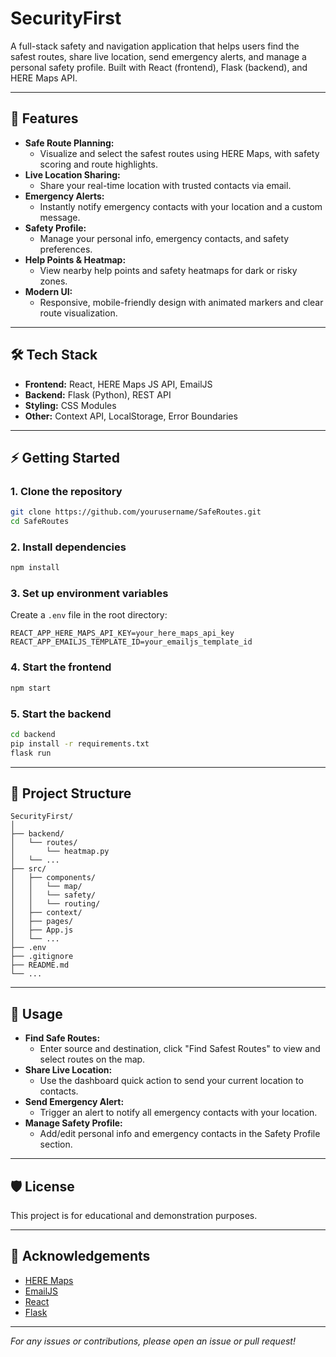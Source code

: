 # SecurityFirst

A full-stack safety and navigation application that helps users find the safest routes, share live location, send emergency alerts, and manage a personal safety profile. Built with React (frontend), Flask (backend), and HERE Maps API.

---

## 🚀 Features

- **Safe Route Planning:**
  - Visualize and select the safest routes using HERE Maps, with safety scoring and route highlights.
- **Live Location Sharing:**
  - Share your real-time location with trusted contacts via email.
- **Emergency Alerts:**
  - Instantly notify emergency contacts with your location and a custom message.
- **Safety Profile:**
  - Manage your personal info, emergency contacts, and safety preferences.
- **Help Points & Heatmap:**
  - View nearby help points and safety heatmaps for dark or risky zones.
- **Modern UI:**
  - Responsive, mobile-friendly design with animated markers and clear route visualization.

---

## 🛠️ Tech Stack

- **Frontend:** React, HERE Maps JS API, EmailJS
- **Backend:** Flask (Python), REST API
- **Styling:** CSS Modules
- **Other:** Context API, LocalStorage, Error Boundaries

---

## ⚡ Getting Started

### 1. Clone the repository

```bash
git clone https://github.com/yourusername/SafeRoutes.git
cd SafeRoutes
```

### 2. Install dependencies

```bash
npm install
```

### 3. Set up environment variables

Create a `.env` file in the root directory:

```
REACT_APP_HERE_MAPS_API_KEY=your_here_maps_api_key
REACT_APP_EMAILJS_TEMPLATE_ID=your_emailjs_template_id
```

### 4. Start the frontend

```bash
npm start
```

### 5. Start the backend

```bash
cd backend
pip install -r requirements.txt
flask run
```

---

## 📂 Project Structure

```
SecurityFirst/
│
├── backend/
│   └── routes/
│       └── heatmap.py
│   └── ...
├── src/
│   ├── components/
│   │   └── map/
│   │   └── safety/
│   │   └── routing/
│   ├── context/
│   ├── pages/
│   ├── App.js
│   └── ...
├── .env
├── .gitignore
├── README.md
└── ...
```

---

## 📝 Usage

- **Find Safe Routes:**
  - Enter source and destination, click "Find Safest Routes" to view and select routes on the map.
- **Share Live Location:**
  - Use the dashboard quick action to send your current location to contacts.
- **Send Emergency Alert:**
  - Trigger an alert to notify all emergency contacts with your location.
- **Manage Safety Profile:**
  - Add/edit personal info and emergency contacts in the Safety Profile section.

---

## 🛡️ License

This project is for educational and demonstration purposes.

---

## 🙏 Acknowledgements

- [HERE Maps](https://developer.here.com/)
- [EmailJS](https://www.emailjs.com/)
- [React](https://react.dev/)
- [Flask](https://flask.palletsprojects.com/)

---

*For any issues or contributions, please open an issue or pull request!*
